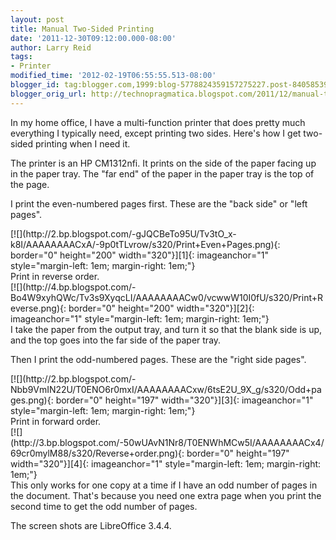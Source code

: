```yaml
---
layout: post
title: Manual Two-Sided Printing
date: '2011-12-30T09:12:00.000-08:00'
author: Larry Reid
tags:
- Printer
modified_time: '2012-02-19T06:55:55.513-08:00'
blogger_id: tag:blogger.com,1999:blog-5778824359157275227.post-8405853921476246769
blogger_orig_url: http://technopragmatica.blogspot.com/2011/12/manual-two-sided-printing.html
---
```


In my home office, I have a multi-function printer that does pretty much
everything I typically need, except printing two sides. Here's how I get
two-sided printing when I need it.  
  
The printer is an HP CM1312nfi. It prints on the side of the paper
facing up in the paper tray. The "far end" of the paper in the paper
tray is the top of the page.  
  
I print the even-numbered pages first. These are the "back side" or
"left pages".  
  
<div class=\"separator\" style=\"clear: both; text-align:
center;\">[![](http://2.bp.blogspot.com/-gJQCBeTo95U/Tv3tO_x-k8I/AAAAAAAACxA/-9p0tTLvrow/s320/Print+Even+Pages.png){:
border="0" height="200" width="320"}][1]{: imageanchor="1"
style="margin-left: 1em; margin-right: 1em;"}</div>  
Print in reverse order.  
  
<div class=\"separator\" style=\"clear: both; text-align:
center;\">[![](http://4.bp.blogspot.com/-Bo4W9xyhQWc/Tv3s9XyqcLI/AAAAAAAACw0/vcwwW10I0fU/s320/Print+Reverse.png){:
border="0" height="200" width="320"}][2]{: imageanchor="1"
style="margin-left: 1em; margin-right: 1em;"}</div>  
I take the paper from the output tray, and turn it so that the blank
side is up, and the top goes into the far side of the paper tray.  
  
Then I print the odd-numbered pages. These are the "right side pages".  
  
<div class=\"separator\" style=\"clear: both; text-align:
center;\">[![](http://2.bp.blogspot.com/-Nbb9VmIN22U/T0ENO6r0mxI/AAAAAAAACxw/6tsE2U_9X_g/s320/Odd+pages.png){:
border="0" height="197" width="320"}][3]{: imageanchor="1"
style="margin-left: 1em; margin-right: 1em;"}</div><div
class=\"separator\" style=\"clear: both; text-align: center;\"></div>  
Print in forward order.  
  
<div class=\"separator\" style=\"clear: both; text-align:
center;\">[![](http://3.bp.blogspot.com/-50wUAvN1Nr8/T0ENWhMCw5I/AAAAAAAACx4/69cr0mylM88/s320/Reverse+order.png){:
border="0" height="197" width="320"}][4]{: imageanchor="1"
style="margin-left: 1em; margin-right: 1em;"}</div><div
class=\"separator\" style=\"clear: both; text-align: center;\"></div>  
This only works for one copy at a time if I have an odd number of pages
in the document. That's because you need one extra page when you print
the second time to get the odd number of pages.  
  
The screen shots are LibreOffice 3.4.4.



[1]: http://2.bp.blogspot.com/-gJQCBeTo95U/Tv3tO_x-k8I/AAAAAAAACxA/-9p0tTLvrow/s1600/Print+Even+Pages.png
[2]: http://4.bp.blogspot.com/-Bo4W9xyhQWc/Tv3s9XyqcLI/AAAAAAAACw0/vcwwW10I0fU/s1600/Print+Reverse.png
[3]: http://2.bp.blogspot.com/-Nbb9VmIN22U/T0ENO6r0mxI/AAAAAAAACxw/6tsE2U_9X_g/s1600/Odd+pages.png
[4]: http://3.bp.blogspot.com/-50wUAvN1Nr8/T0ENWhMCw5I/AAAAAAAACx4/69cr0mylM88/s1600/Reverse+order.png
